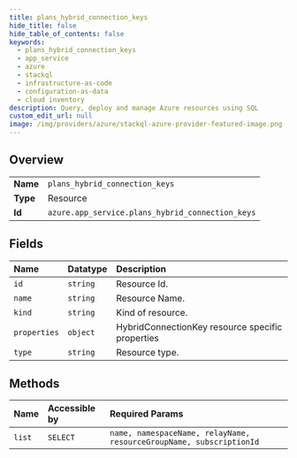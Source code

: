 ```yaml
---
title: plans_hybrid_connection_keys
hide_title: false
hide_table_of_contents: false
keywords:
  - plans_hybrid_connection_keys
  - app_service
  - azure    
  - stackql
  - infrastructure-as-code
  - configuration-as-data
  - cloud inventory
description: Query, deploy and manage Azure resources using SQL
custom_edit_url: null
image: /img/providers/azure/stackql-azure-provider-featured-image.png
---
```

  
    

## Overview
<table><tbody>
<tr><td><b>Name</b></td><td><code>plans_hybrid_connection_keys</code></td></tr>
<tr><td><b>Type</b></td><td>Resource</td></tr>
<tr><td><b>Id</b></td><td><code>azure.app_service.plans_hybrid_connection_keys</code></td></tr>
</tbody></table>

## Fields
| Name | Datatype | Description |
|:-----|:---------|:------------|
| `id` | `string` | Resource Id. |
| `name` | `string` | Resource Name. |
| `kind` | `string` | Kind of resource. |
| `properties` | `object` | HybridConnectionKey resource specific properties |
| `type` | `string` | Resource type. |
## Methods
| Name | Accessible by | Required Params |
|:-----|:--------------|:----------------|
| `list` | `SELECT` | `name, namespaceName, relayName, resourceGroupName, subscriptionId` |
